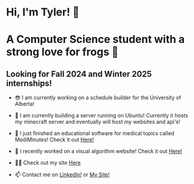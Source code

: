 # Hi, I'm Tyler! 👋
<h1 align="left">A Computer Science student with a strong love for frogs 🐸</h1>
<h2 align="left">Looking for Fall 2024 and Winter 2025 internships! </h2>

- 😎 I am currently working on a schedule builder for the University of Alberta!

- 💾 I am currently building a server running on Ubuntu! Currently it hosts my minecraft server and eventually will host my websites and api's!

- 🐸 I just finished an educational software for medical topics called MediMinutes! Check it out [Here!](https://medi-minutes.vercel.app/)

- 🔭 I recently worked on a visual algorithm website! Check it out [Here!](https://algorithm-tutor.vercel.app/)

- 👨‍💻 Check out my site [Here](https://tylerbeach.site)

- 📫 Contact me on [LinkedIn!](https://www.linkedin.com/in/tylerbe/) or [My Site!](https://www.tylerbeach.site/contact)
